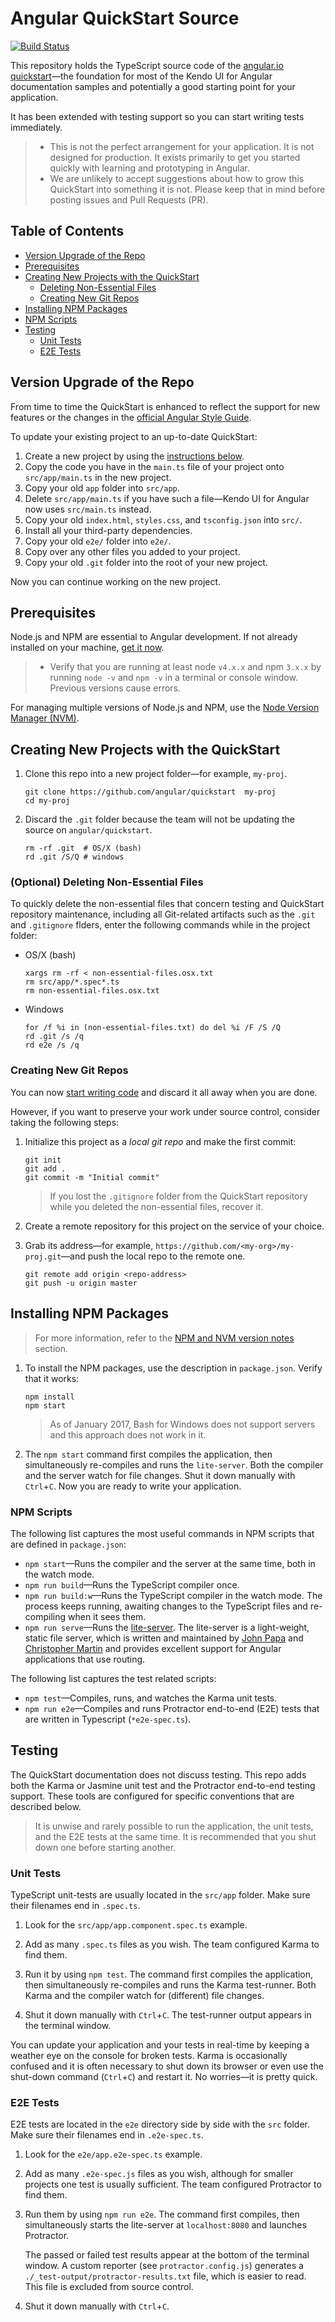 # Angular QuickStart Source
[![Build Status][travis-badge]][travis-badge-url]

This repository holds the TypeScript source code of the [angular.io quickstart](https://angular.io/docs/ts/latest/quickstart.html)&mdash;the foundation for most of the Kendo UI for Angular documentation samples and potentially a good starting point for your application.

It has been extended with testing support so you can start writing tests immediately.

> * This is not the perfect arrangement for your application. It is not designed for production. It exists primarily to get you started quickly with learning and prototyping in Angular.
> * We are unlikely to accept suggestions about how to grow this QuickStart into something it is not. Please keep that in mind before posting issues and Pull Requests (PR).

## Table of Contents

* [Version Upgrade of the Repo](#version-upgrade-of-the-repo)
* [Prerequisites](#prerequisites)
* [Creating New Projects with the QuickStart](#creating-new-projects-with-the-quickstart)
    * [Deleting Non-Essential Files](#deleting-non-essential-files)
    * [Creating New Git Repos](#creating-new-git-repos)
* [Installing NPM Packages](#installing-npm-packages)
* [NPM Scripts](#npm-scripts)
* [Testing](#testing)
    * [Unit Tests](#unit-tests)
    * [E2E Tests](#e2e-tests)

## Version Upgrade of the Repo

From time to time the QuickStart is enhanced to reflect the support for new features or the changes in the [official Angular Style Guide](https://angular.io/docs/ts/latest/guide/style-guide.html).

To update your existing project to an up-to-date QuickStart:

1. Create a new project by using the [instructions below](#create-a-new-project-based-on-the-quickstart).
1. Copy the code you have in the `main.ts` file of your project onto `src/app/main.ts` in the new project.
1. Copy your old `app` folder into `src/app`.
1. Delete `src/app/main.ts` if you have such a file&mdash;Kendo UI for Angular now uses `src/main.ts` instead.
1. Copy your old `index.html`, `styles.css`, and `tsconfig.json` into `src/`.
1. Install all your third-party dependencies.
1. Copy your old `e2e/` folder into `e2e/`.
1. Copy over any other files you added to your project.
1. Copy your old `.git` folder into the root of your new project.

Now you can continue working on the new project.

## Prerequisites

Node.js and NPM are essential to Angular development. If not already installed on your machine, <a href="https://docs.npmjs.com/getting-started/installing-node" target="_blank" title="Installing Node.js and updating npm">get it now</a>.

> * Verify that you are running at least node `v4.x.x` and npm `3.x.x` by running `node -v` and `npm -v` in a terminal or console window. Previous versions cause errors.

For managing multiple versions of Node.js and NPM, use the [Node Version Manager (NVM)](https://github.com/creationix/nvm).

## Creating New Projects with the QuickStart

1. Clone this repo into a new project folder&mdash;for example, `my-proj`.

    ```shell
    git clone https://github.com/angular/quickstart  my-proj
    cd my-proj
    ```

1. Discard the `.git` folder because the team will not be updating the source on `angular/quickstart`.

    ```shell
    rm -rf .git  # OS/X (bash)
    rd .git /S/Q # windows
    ```

### (Optional) Deleting Non-Essential Files

To quickly delete the non-essential files that concern testing and QuickStart repository maintenance, including all Git-related artifacts such as the `.git` and `.gitignore` flders, enter the following commands while in the project folder:

* OS/X (bash)

    ```shell
    xargs rm -rf < non-essential-files.osx.txt
    rm src/app/*.spec*.ts
    rm non-essential-files.osx.txt
    ```

* Windows

    ```shell
    for /f %i in (non-essential-files.txt) do del %i /F /S /Q
    rd .git /s /q
    rd e2e /s /q
    ```

### Creating New Git Repos

You can now [start writing code](#start-development) and discard it all away when you are done.

However, if you want to preserve your work under source control, consider taking the following steps:

1. Initialize this project as a *local git repo* and make the first commit:

    ```shell
    git init
    git add .
    git commit -m "Initial commit"
    ```

    > If you lost the `.gitignore` folder from the QuickStart repository while you deleted the non-essential files, recover it.

1. Create a remote repository for this project on the service of your choice.

1. Grab its address&mdash;for example, `https://github.com/<my-org>/my-proj.git`&mdash;and push the local repo to the remote one.

    ```shell
    git remote add origin <repo-address>
    git push -u origin master
    ```

## Installing NPM Packages

> For more information, refer to the [NPM and NVM version notes](#prerequisites) section.

1. To install the NPM packages, use the description in `package.json`. Verify that it works:

    ```shell
    npm install
    npm start
    ```

    > As of January 2017, Bash for Windows does not support servers and this approach does not work in it.

1. The `npm start` command first compiles the application, then simultaneously re-compiles and runs the `lite-server`. Both the compiler and the server watch for file changes. Shut it down manually with `Ctrl`+`C`. Now you are ready to write your application.

### NPM Scripts

The following list captures the most useful commands in NPM scripts that are defined in `package.json`:

* `npm start`&mdash;Runs the compiler and the server at the same time, both in the watch mode.
* `npm run build`&mdash;Runs the TypeScript compiler once.
* `npm run build:w`&mdash;Runs the TypeScript compiler in the watch mode. The process keeps running, awaiting changes to the TypeScript files and re-compiling when it sees them.
* `npm run serve`&mdash;Runs the [lite-server](https://www.npmjs.com/package/lite-server). The lite-server is a light-weight, static file server, which is written and maintained by [John Papa](https://github.com/johnpapa) and [Christopher Martin](https://github.com/cgmartin) and provides excellent support for Angular applications that use routing.

The following list captures the test related scripts:

* `npm test`&mdash;Compiles, runs, and watches the Karma unit tests.
* `npm run e2e`&mdash;Compiles and runs Protractor end-to-end (E2E) tests that are written in Typescript (`*e2e-spec.ts`).

## Testing

The QuickStart documentation does not discuss testing. This repo adds both the Karma or Jasmine unit test and the Protractor end-to-end testing support. These tools are configured for specific conventions that are described below.

> It is unwise and rarely possible to run the application, the unit tests, and the E2E tests at the same time. It is recommended that you shut down one before starting another.

### Unit Tests

TypeScript unit-tests are usually located in the `src/app` folder. Make sure their filenames end in `.spec.ts`.

1. Look for the `src/app/app.component.spec.ts` example.

1. Add as many `.spec.ts` files as you wish. The team configured Karma to find them.

1. Run it by using `npm test`. The command first compiles the application, then simultaneously re-compiles and runs the Karma test-runner. Both Karma and the compiler watch for (different) file changes.

1. Shut it down manually with `Ctrl`+`C`. The test-runner output appears in the terminal window.

You can update your application and your tests in real-time by keeping a weather eye on the console for broken tests. Karma is occasionally confused and it is often necessary to shut down its browser or even use the shut-down command (`Ctrl`+`C`) and restart it. No worries&mdash;it is pretty quick.

### E2E Tests

E2E tests are located in the `e2e` directory side by side with the `src` folder. Make sure their filenames end in `.e2e-spec.ts`.

1. Look for the `e2e/app.e2e-spec.ts` example.

1. Add as many `.e2e-spec.js` files as you wish, although for smaller projects one test is usually sufficient. The team configured Protractor to find them.

1. Run them by using `npm run e2e`. The command first compiles, then simultaneously starts the lite-server at `localhost:8080` and launches Protractor.  

    The passed or failed test results appear at the bottom of the terminal window. A custom reporter (see `protractor.config.js`) generates a `./_test-output/protractor-results.txt` file, which is easier to read. This file is excluded from source control.

1. Shut it down manually with `Ctrl`+`C`.

[travis-badge]: https://travis-ci.org/angular/quickstart.svg?branch=master
[travis-badge-url]: https://travis-ci.org/angular/quickstart
